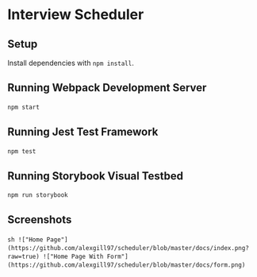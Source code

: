 # Interview Scheduler

## Setup

Install dependencies with `npm install`.

## Running Webpack Development Server

```sh
npm start
```

## Running Jest Test Framework

```sh
npm test
```

## Running Storybook Visual Testbed

```sh
npm run storybook
```

## Screenshots

``sh
!["Home Page"](https://github.com/alexgill97/scheduler/blob/master/docs/index.png?raw=true)
!["Home Page With Form"](https://github.com/alexgill97/scheduler/blob/master/docs/form.png)
``
